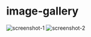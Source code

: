 # image-gallery
![screenshot-1](https://github.com/Mathieu-Belson/image-gallery/assets/127918768/ac6737b6-5a27-4d63-9d91-b95ea3cf5538)
![screenshot-2](https://github.com/Mathieu-Belson/image-gallery/assets/127918768/3b558bc5-dee0-475d-8ffc-e86d945489b0)

